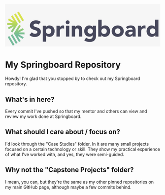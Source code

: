 ![cover_photo](./README_files/springboard-logo.png)
# My Springboard Repository

Howdy! I'm glad that you stopped by to check out my Springboard repository.

## What's in here?

Every commit I've pushed so that my mentor and others can view and review my work done at Springboard.

## What should I care about / focus on?

I'd look through the "Case Studies" folder. In it are many small projects focused on a certain technology or skill. They show my practical experience of what I've worked with, and yes, they were semi-guided.

## Why not the "Capstone Projects" folder?

I mean, you can, but they're the same as my other pinned repositories on my main GitHub page, although maybe a few commits behind.